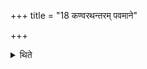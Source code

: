 +++
title = "18 कण्वरथन्तरम् पवमाने"

+++

<details><summary>थिते</summary>

कण्वरथंतरं पवमाने १८
</details>
